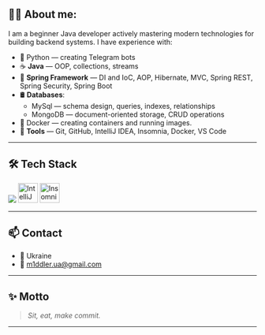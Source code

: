 ## 👨‍💻 About me:

I am a beginner Java developer actively mastering modern technologies for building backend systems. I have experience with:
- 🤖 Python — creating Telegram bots
- ☕ **Java** — OOP, collections, streams  
- 🌱 **Spring Framework** — DI and IoC, AOP, Hibernate, MVC, Spring REST, Spring Security, Spring Boot
- 🛢 **Databases**:
  - MySql — schema design, queries, indexes, relationships  
  - MongoDB — document-oriented storage, CRUD operations
- 🐳 Docker — creating containers and running images.  
- 🔧 **Tools** — Git, GitHub, IntelliJ IDEA, Insomnia, Docker, VS Code

---

## 🛠 Tech Stack

<p align="left">
  <img src="https://skillicons.dev/icons?i=python,java,spring,mysql,mongodb,github,vscode" />
  <img src="https://upload.wikimedia.org/wikipedia/commons/9/9c/IntelliJ_IDEA_Icon.svg" width="40" alt="IntelliJ IDEA" />
  <img src="https://www.svgrepo.com/show/353904/insomnia.svg" width="40" alt="Insomnia" />
</p>

---

## 📫 Contact

- 📍 Ukraine
- 📧 m1ddler.ua@gmail.com

---

## ✨ Motto

> *Sit, eat, make commit.*

---

